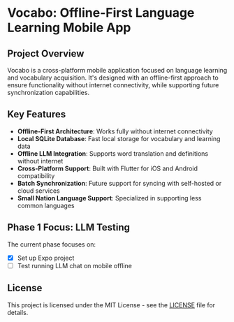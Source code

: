 # Vocabo: Offline-First Language Learning Mobile App

## Project Overview

Vocabo is a cross-platform mobile application focused on language learning and vocabulary acquisition. It's designed with an offline-first approach to ensure functionality without internet connectivity, while supporting future synchronization capabilities.

## Key Features

- **Offline-First Architecture**: Works fully without internet connectivity
- **Local SQLite Database**: Fast local storage for vocabulary and learning data
- **Offline LLM Integration**: Supports word translation and definitions without internet
- **Cross-Platform Support**: Built with Flutter for iOS and Android compatibility
- **Batch Synchronization**: Future support for syncing with self-hosted or cloud services
- **Small Nation Language Support**: Specialized in supporting less common languages

## Phase 1 Focus: LLM Testing

The current phase focuses on:

- [x] Set up Expo project
- [ ] Test running LLM chat on mobile offline

## License

This project is licensed under the MIT License - see the [LICENSE](LICENSE) file for details.
